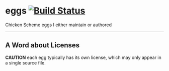 eggs [![Build Status](https://travis-ci.org/amagura/eggs.svg?branch=master)](https://travis-ci.org/amagura/eggs)
====


Chicken Scheme eggs I either maintain or authored

***

## A Word about Licenses
**CAUTION** each egg typically has its own license, which may only appear in a single source file.
